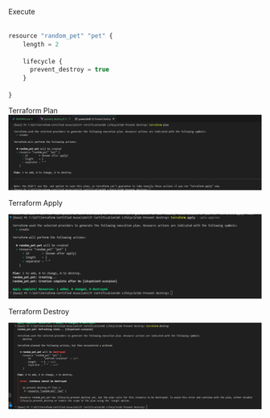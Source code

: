 Execute
```js

resource "random_pet" "pet" {
    length = 2

    lifecycle {
      prevent_destroy = true
    }
  
}
```


Terraform Plan
![alt text](image.png)

Terraform Apply

![alt text](image-1.png)

Terraform Destroy

![alt text](image-2.png)